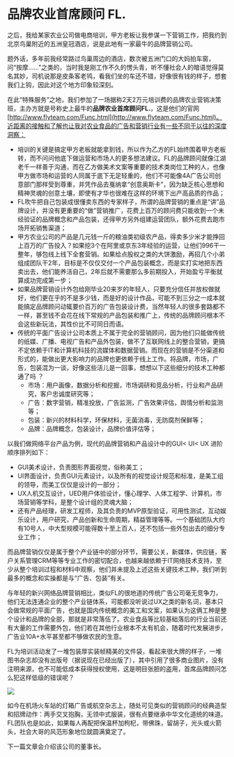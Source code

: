 # 品牌农业首席顾问 FL.

之后，我给某家农业公司做电商培训，甲方老板让我参谋一下营销工作，把我约到北京鸟巢附近的五洲皇冠酒店，说是此地有一家最牛的品牌营销公司。

题外话，多年前我经常路过鸟巢周边的酒店，数次被五洲门口的大妈拍车窗，问“按摩……”之类的，当时我是刚工作不久的愣头青，听不懂社会人的暗语觉得莫名其妙，司机说那是皮条客老鸨，看我们坐的车还不错，好像很有钱的样子，想套我们上钩，因此对这个地方印象较深刻。

在此“特殊服务”之地，我们参加了一场据称2天2万元培训费的品牌农业营销决策班，主办方就是号称史上最牛的**品牌农业首席顾问FL.**，这是他们的官网 [http://www.flyteam.com/Func.html](http://www.flyteam.com/Func.html)。近距离的接触和了解也让我对农业食品的广告和营销行业有一些不同于以往的深度洞察：

* 培训的关键是搞定甲方老板就能拿到钱，所以作为乙方的FL始终围着甲方老板转，而不问问他底下做运营和市场人的更多想法建议。FL的品牌顾问就像江湖老千一样善于沟通，而在乙方做美术文案等重要的技术类岗位工种的人，也像甲方做市场和运营的人同属于底下无足轻重的，他们不可能像4A广告公司创意部门那样受到尊重，并凭作品去戛纳拿“创意奥斯卡”，因为缺乏核心思想和精神灵魂的创意土壤，即使有才华也很难在这样的环境下出产高品质的作品；
* FL吹牛把自己包装成很懂卖东西的专家样子，所谓的品牌营销的重点是“讲”品牌设计，并没有更重要的“做”营销推广，花费上百万的顾问费只能收到一个未经验证的品牌概念和产品包装，还得甲方另外组建运营团队，额外花费去跑市场开拓销售渠道；
* 甲方农业公司的产品是几元钱一斤的粮油类初级农产品，得卖多少米才能挣回上百万的广告投入？如果挖3个在阿里或京东3年经验的运营，让他们996干一整年，够包线上线下全套营销。如果给点股权之类的大饼激励，再招几个小弟组成团队干2年，目标是不仅仅交付一个产品包装概念，而是实打实地把东西卖出去，他们能养活自己，2年后就不需要那么多前期投入，开始盈亏平衡就算成功完成第一步；
* 如果品牌营销设计外包给刚毕业20来岁的年轻人，只要充分信任并放权做就好，他们更在乎的不是多少钱，而是好的设计作品，可能不到三分之一成本就能搞定品牌顾问动辄要价百万的广告包装设计费，当然年轻人的很多套路都不一样，甚至钱不会花在线下常规的产品包装和推广上，传统的品牌顾问根本不会这些新玩法，其性价比不可同日而语。
* 传统的平面广告设计公司本质上不属于完全的营销顾问，因为他们只能做传统的纸媒、广播、电视广告和产品外包装，做不了互联网线上的整合营销，更搞不定依赖于IT和计算机科技的流媒体和数据营销。而现在的营销是不分渠道和形式的，能做出更大影响力的品牌也更依赖于线上工作。将品牌，市场，广告，包装混为一谈，好像这些活儿是一回事，想想以下这些细分的技术工种都通了吗 ？
  * 市场：用户画像，数据分析和挖掘，市场调研和竞品分析，行业和产品研究，客户忠诚度研究等；
  * 广告：数字营销，精准投放，广告监测，广告效果评估，舆情分析和监测等；
  * 包装：新兴的材料科学，环保材料，无菌消毒，无防腐剂保鲜等；
  * 品牌：品牌概念，包装设计，品牌价值评估等；

以我们做网络平台产品为例，现代的品牌营销和产品设计中的GUI&lt; UI&lt; UX 进阶顺序排列如下：

* GUI美术设计，负责图形界面视觉，俗称美工；
* UI界面设计，负责GUI元素设计，以及所有的视觉设计规范和标准，是美工组的领导，而美工仅仅是设计的一部分；
* UX人机交互设计，UED用户体验设计，懂心理学、人体工程学、计算机，市场营销等学科，是整个设计组的灵魂大脑；
* 还有产品经理，研发工程师，及其负责的MVP原型验证，可用性测试，互动娱乐设计，用户研究，产品创新和生命周期，精益管理等等。一个基础团队大约有10号人，中大型规模可能得数十至上百人，还不包括一些外包出去的细分专业工作；

而品牌营销仅仅是属于整个产业链中的部分环节，需要公关，新媒体，供应链，客户关系管理CRM等等专业工作的密切配合，也越来越依赖于IT网络技术支持，至少从整个培训过程和材料中观察，他们并未提及上述这些关键技术工种，我们听到最多的概念和实操都是与“广告、包装”有关。

与年轻的新兴网络品牌营销相比，类似FL的很地道的传统广告公司毫无竞争力，他们无法连通企业的整个产业链体系，可能都没听说过UX之类的新名词，基本只会做常规的平面广告，也就是国内传统概念的美工和文案，如果认为这俩工种是整个设计和品牌的全部，那就是非常落伍了。农业食品等比较基础落后的行业当前还有大量的工作需要外包，他们若在其他行业根本不太有机会，随着时代发展进步，广告业10A+水平甚至都不够做农民的生意。

FL为培训活动发了一堆包装厚实装帧精美的文件袋，看起来很大牌的样子，一堆图书杂志却没有出版号（据说现在已经出版了），其中引用了很多商业图片，没有注明来源，也不可能低成本获得授权使用，这是明目张胆的盗用，首席品牌顾问怎么犯这样低级的错误呢？

![](https://github.com/lizi-in/blog/tree/cc233bf1ba90f75b16ebcf3f3dfc99245012ad72/.gitbook/assets/68747470733a2f2f7778342e73696e61696d672e636e2f6c617267652f3638333237393638677931676530323733336777356a32307530313430647a362e6a7067.jpeg)

如今在机场火车站的灯箱广告或航空杂志上，随处可见类似的营销顾问的经典造型和招牌动作：两手交叉抱胸，无领中式服装，很有点要继承中华文化道统的味道。FL团队也是如此，如果每人再配把保温杯加枸杞，带佛珠，留胡子，光头或火箭头，社会大哥的风范形象地位就圆满奠定了。

下一篇文章会介绍该公司的董事长。

